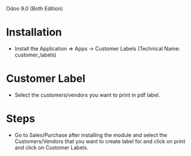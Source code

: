 Odoo 9.0 (Both Edition) 

Installation 
============
* Install the Application => Apps -> Customer Labels (Technical Name: customer_labels)



Customer Label
==================================
* Select the customers/vendors you want to print in pdf label.


Steps
=====
* Go to Sales/Purchase after installing the module and select the Customers/Vendors that you want to create label for
 and click on print and click on Customer Labels.



